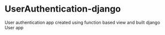 # UserAuthentication-django

User authentication app created using function based view and built django User app
